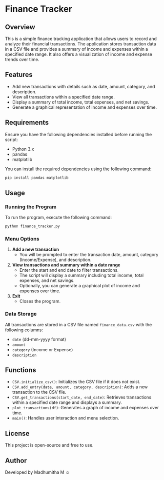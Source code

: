 # Finance Tracker

## Overview
This is a simple finance tracking application that allows users to record and analyze their financial transactions. The application stores transaction data in a CSV file and provides a summary of income and expenses within a specified date range. It also offers a visualization of income and expense trends over time.

## Features
- Add new transactions with details such as date, amount, category, and description.
- View all transactions within a specified date range.
- Display a summary of total income, total expenses, and net savings.
- Generate a graphical representation of income and expenses over time.

## Requirements
Ensure you have the following dependencies installed before running the script:
- Python 3.x
- pandas
- matplotlib

You can install the required dependencies using the following command:
```bash
pip install pandas matplotlib
```

## Usage

### Running the Program
To run the program, execute the following command:
```bash
python finance_tracker.py
```

### Menu Options
1. **Add a new transaction**
   - You will be prompted to enter the transaction date, amount, category (Income/Expense), and description.
2. **View transactions and summary within a date range**
   - Enter the start and end date to filter transactions.
   - The script will display a summary including total income, total expenses, and net savings.
   - Optionally, you can generate a graphical plot of income and expenses over time.
3. **Exit**
   - Closes the program.

### Data Storage
All transactions are stored in a CSV file named `finance_data.csv` with the following columns:
- `date` (dd-mm-yyyy format)
- `amount`
- `category` (Income or Expense)
- `description`

## Functions
- `CSV.initialize_csv()`: Initializes the CSV file if it does not exist.
- `CSV.add_entry(date, amount, category, description)`: Adds a new transaction to the CSV file.
- `CSV.get_transactions(start_date, end_date)`: Retrieves transactions within a specified date range and displays a summary.
- `plot_transactions(df)`: Generates a graph of income and expenses over time.
- `main()`: Handles user interaction and menu selection.

## License
This project is open-source and free to use.

## Author
Developed by Madhumitha M ☺️

